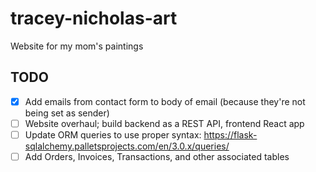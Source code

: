 # tracey-nicholas-art

Website for my mom's paintings

## TODO

- [x] Add emails from contact form to body of email (because they're not being set as sender)
- [ ] Website overhaul; build backend as a REST API, frontend React app
- [ ] Update ORM queries to use proper syntax: <https://flask-sqlalchemy.palletsprojects.com/en/3.0.x/queries/>
- [ ] Add Orders, Invoices, Transactions, and other associated tables
